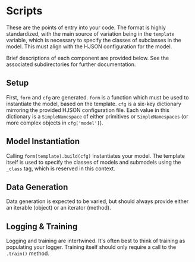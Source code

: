 # Scripts
These are the points of entry into your code. The format is highly standardized, with the main source of variation
being in the `template` variable, which is necessary to specify the classes of subclasses in the model. This must align
with the HJSON configuration for the model.

Brief descriptions of each component are provided below. See the associated subdirectories for further documentation.

## Setup
First, `form` and `cfg` are generated. `form` is a function which must be used to instantiate the model, based on the
template. `cfg` is a six-key dictionary mirroring the provided HJSON configuration file. Each value in this dictionary
is a `SimpleNamespace` of either primitives or `SimpleNamespaces` (or more complex objects in `cfg['model']`).

## Model Instantiation
Calling `form(template).build(cfg)` instantiates your model. The template itself is used to specify the classes of
models and submodels using the `_class` tag, which is reserved in this context.

## Data Generation
Data generation is expected to be varied, but should always provide either an iterable (object) or an iterator
(method).

## Logging & Training
Logging and training are intertwined. It's often best to think of training as populating your logger. Training itself
should only require a call to the `.train()` method.
